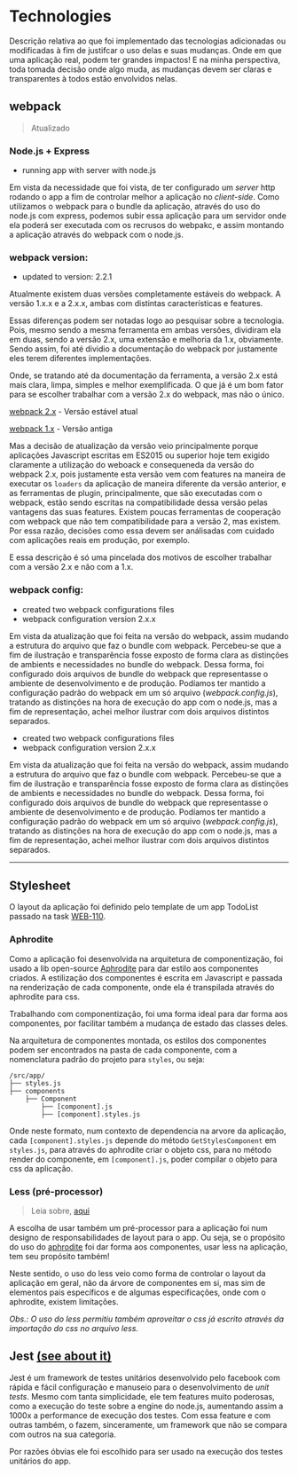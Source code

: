 # Technologies

Descrição relativa ao que foi implementado
das tecnologias adicionadas ou modificadas
à fim de justifcar o uso delas e suas mudanças.
Onde em que uma aplicação real, podem ter grandes impactos! E na
minha perspectiva, toda tomada decisão onde algo muda,
as mudanças devem ser claras e transparentes à todos
estão envolvidos nelas.

## webpack

> Atualizado

### Node.js + Express

- running app with server with node.js

Em vista da necessidade que foi vista, de ter configurado
um *server* http rodando o app a fim de controlar melhor a
aplicação no *client-side*. Como utilizamos o webpack para o
bundle da aplicação, através do uso do node.js com express,
podemos subir essa aplicação para um servidor onde ela poderá
ser executada com os recrusos do webpakc,
e assim montando a aplicação através do webpack com o node.js.

### webpack version:

- updated to version: 2.2.1

Atualmente existem duas versões completamente estáveis do webpack.
A versão 1.x.x e a 2.x.x, ambas com distintas características e
features.

Essas diferenças podem ser notadas logo
ao pesquisar sobre a tecnologia. Pois, mesmo sendo a mesma
ferramenta em ambas versões, dividiram ela em duas,
sendo a versão 2.x, uma extensão e melhoria da 1.x, obviamente.
Sendo assim, foi até dividio a documentação do webpack
por justamente eles terem diferentes implementações.

Onde, se tratando até da documentação da ferramenta,
a versão 2.x está mais clara, limpa, simples e melhor exemplificada.
O que já é um bom fator para se escolher trabalhar com a versão
2.x do webpack, mas não o único.

[webpack 2.x](https://webpack.js.org/) - Versão estável atual

[webpack 1.x](https://webpack.github.io/) - Versão antiga

Mas a decisão de atualização da versão veio principalmente
porque aplicações Javascript escritas em ES2015 ou superior
hoje tem exigido claramente a utilização do weboack
e consequeneda da versão do webpack 2.x,
pois justamente esta versão vem com features na maneira de
executar os `loaders` da aplicação de maneira diferente
da versão anterior, e as ferramentas de plugin, principalmente,
que são executadas com o webpack,
estão sendo escritas na compatibilidade dessa versão pelas
vantagens das suas features. Existem poucas ferramentas de
cooperação com webpack que não tem compatibilidade para a versão
2, mas existem. Por essa razão, decisões como essa devem ser
análisadas com cuidado com aplicações reais em produção,
por exemplo.

E essa descrição é só uma pincelada dos motivos de escolher
trabalhar com a versão 2.x e não com a 1.x.

### webpack config:

- created two webpack configurations files
- webpack configuration version 2.x.x

Em vista da atualização que foi feita na versão do webpack,
assim mudando a estrutura do arquivo que faz o bundle com webpack.
Percebeu-se que a fim de ilustração e transparência fosse
exposto de forma clara as distinções de ambients e necessidades
no bundle do webpack. Dessa forma, foi configurado dois
arquivos de bundle do webpack que representasse o ambiente de
desenvolvimento e de produção. Podíamos ter mantido a
configuração padrão do webpack em um só arquivo
(*webpack.config.js*), tratando as distinções na hora de
execução do app com o node.js, mas a fim de representação,
achei melhor ilustrar com dois arquivos distintos separados.

- created two webpack configurations files
- webpack configuration version 2.x.x

Em vista da atualização que foi feita na versão do webpack,
assim mudando a estrutura do arquivo que faz o bundle com webpack.
Percebeu-se que a fim de ilustração e transparência fosse
exposto de forma clara as distinções de ambients e necessidades
no bundle do webpack. Dessa forma, foi configurado dois
arquivos de bundle do webpack que representasse o ambiente de
desenvolvimento e de produção. Podíamos ter mantido a
configuração padrão do webpack em um só arquivo
(*webpack.config.js*), tratando as distinções na hora de
execução do app com o node.js, mas a fim de representação,
achei melhor ilustrar com dois arquivos distintos separados.

---

## Stylesheet

O layout da aplicação foi definido pelo template de um app TodoList
passado na task
[WEB-110](https://github.com/renatobenks/ToDoListSoftExpert/issues/7).

### Aphrodite

Como a aplicação foi desenvolvida na arquitetura de
componentização, foi usado a lib open-source
[Aphrodite](https://github.com/Khan/aphrodite) para dar estilo
aos componentes criados. A estilização dos componentes é escrita
em Javascript e passada na renderização de cada componente, onde
ela é transpilada através do aphrodite para css.

Trabalhando com componentização, foi uma forma ideal para dar
forma aos componentes, por facilitar também a mudança de estado
das classes deles.

Na arquitetura de componentes montada, os estilos dos componentes
podem ser encontrados na pasta de cada componente, com a
nomenclatura padrão do projeto para `styles`, ou seja:


    /src/app/
    ├── styles.js
    ├── components
        ├── Component
            ├── [component].js
            ├── [component].styles.js

Onde neste formato, num contexto de dependencia na arvore da
aplicação, cada `[component].styles.js` depende do método
`GetStylesComponent` em `styles.js`, para através do aphrodite
criar o objeto css, para no método render do componente,
em `[component].js`, poder compilar o objeto para css da aplicação.

### Less (pré-processor)

> Leia sobre, [aqui](http://lesscss.org/)

A escolha de usar também um pré-processor para a aplicação foi
num designo de responsabilidades de layout para o app. Ou seja,
se o propósito do uso do [aphrodite](#Stylesheet#Aphrodite) foi
dar forma aos componentes, usar less na aplicação, tem seu
propósito também!

Neste sentido, o uso do less veio como forma de controlar o
layout da aplicação em geral, não da árvore de componentes em
si, mas sim de elementos pais específicos e de algumas
especificações, onde com o aphrodite, existem limitações.

*Obs.: O uso do less permitiu também aproveitar o css já escrito
através da importação do css no arquivo less.*

## Jest [(see about it)](https://facebook.github.io/jest/)

Jest é um framework de testes unitários desenvolvido
pelo facebook com rápida e fácil configuração e
manuseio para o desenvolvimento de *unit tests*. Mesmo
com tanta simplicidade, ele tem features muito
poderosas, como a execução do teste sobre a engine
do node.js, aumentando assim a 1000x a performance
de execução dos testes. Com essa feature e com outras
também, o fazem, sinceramente, um framework que
não se compara com outros na sua categoria.

Por razões óbvias ele foi escolhido para ser usado
na execução dos testes unitários do app.
